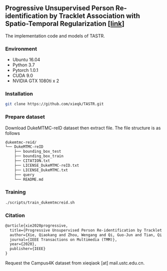 ## Progressive Unsupervised Person Re-identification by Tracklet Association with Spatio-Temporal Regularization [[link](https://ieeexplore.ieee.org/abstract/document/9057713)]

The implementation code and models of TASTR.

### Environment

- Ubuntu 16.04
- Python 3.7
- Pytorch 1.0.1
- CUDA 9.0
- NVIDIA GTX 1080ti x 2

### Installation

```bash
git clone https://github.com/xieqk/TASTR.git
```

### Prepare dataset

Download DukeMTMC-reID dataset then extract file. The file structure is as follows

```bash
dukemtmc-reid/
└── DukeMTMC-reID
    ├── bounding_box_test
    ├── bounding_box_train
    ├── CITATION.txt
    ├── LICENSE_DukeMTMC-reID.txt
    ├── LICENSE_DukeMTMC.txt
    ├── query
    └── README.md
```

### Training

```bash
./scripts/train_dukemtmcreid.sh
```

### Citation
```latex
@article{xie2020progressive,
  title={Progressive Unsupervised Person Re-identification by Tracklet Association with Spatio-Temporal Regularization},
  author={Xie, Qiaokang and Zhou, Wengang and Qi, Guo-Jun and Tian, Qi and Li, Houqiang},
  journal={IEEE Transactions on Multimedia (TMM)},
  year={2020},
  publisher={IEEE}
}
```



Request the Campus4K dataset from xieqiaok [at] mail.ustc.edu.cn. 